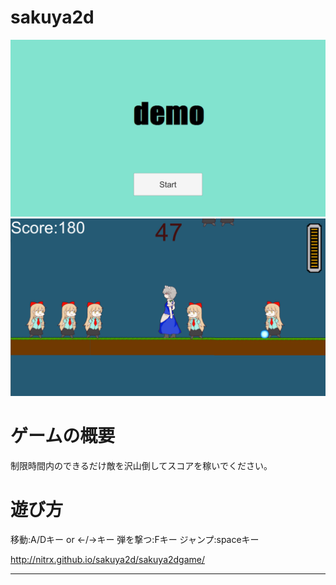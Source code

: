 # sakuya2d

![タイトル画面](image/title.png)
![ゲーム画面](image/game.png)

# ゲームの概要
制限時間内のできるだけ敵を沢山倒してスコアを稼いでください。

# 遊び方
移動:A/Dキー or ←/→キー
弾を撃つ:Fキー
ジャンプ:spaceキー

<http://nitrx.github.io/sakuya2d/sakuya2dgame/>

---
